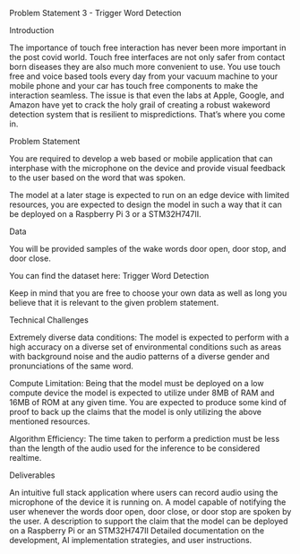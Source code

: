 Problem Statement 3 - Trigger Word Detection


Introduction

The importance of touch free interaction has never been more important in the post covid world. Touch free interfaces are not only safer from contact born diseases they are also much more convenient to use. You use touch free and voice based tools every day from your vacuum machine to your mobile phone and your car has touch free components to make the interaction seamless. The issue is that even the labs at Apple, Google, and Amazon have yet to crack the holy grail of creating a robust wakeword detection system that is resilient to mispredictions. That’s where you come in.


Problem Statement

You are required to develop a web based or mobile application that can interphase with the microphone on the device and provide visual feedback to the user based on the word that was spoken.


The model at a later stage is expected to run on an edge device with limited resources, you are expected to design the model in such a way that it can be deployed on a Raspberry Pi 3 or a STM32H747II.


Data

You will be provided samples of the wake words door open, door stop, and door close.

You can find the dataset here: Trigger Word Detection


Keep in mind that you are free to choose your own data as well as long you believe that it is relevant to the given problem statement.



Technical Challenges

Extremely diverse data conditions: The model is expected to perform with a high accuracy on a diverse set of environmental conditions such as areas with background noise and the audio patterns of a diverse gender and pronunciations of the same word.  


Compute Limitation: Being that the model must be deployed on a low compute device the model is expected to utilize under 8MB of RAM and 16MB of ROM at any given time. You are expected to produce some kind of proof to back up the claims that the model is only utilizing the above mentioned resources.


Algorithm Efficiency: The time taken to perform a prediction must be less than the length of the audio used for the inference to be considered realtime.


Deliverables

An intuitive full stack application where users can record audio using the microphone of the device it is running on.
A model capable of notifying the user whenever the words door open, door close, or door stop are spoken by the user.
A description to support the claim that the model can be deployed on a Raspberry Pi or an STM32H747II
Detailed documentation on the development, AI implementation strategies, and user instructions.
